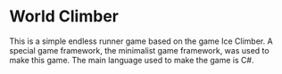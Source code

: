 # World Climber
This is a simple endless runner game based on the game Ice Climber.
A special game framework, the minimalist game framework, was used to make this game.
The main language used to make the game is C#.
